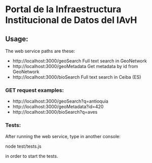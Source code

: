 # Portal de la Infraestructura Institucional de Datos del IAvH 

## Usage: 

The web service paths are these: 

* http://localhost:3000/geoSearch               Full text search in GeoNetwork
* http://localhost:3000/geoMetadata             Get metadata by id from GeoNetwork
* http://localhost:3000/bioSearch               Full text search in Ceiba (ES)

### GET request examples: 

* http://localhost:3000/geoSearch?q=antioquia
* http://localhost:3000/geoMetadata?id=420
* http://localhost:3000/bioSearch?q=aves

### Tests:  

After running the web service, type in another console: 

   node test/tests.js
   
in order to start the tests. 

